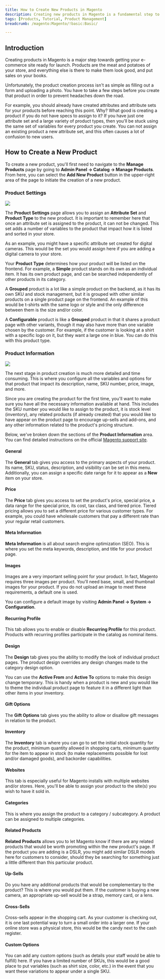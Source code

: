 ```yaml
---
title: How to Create New Products in Magento
description: Creating new products in Magento is a fundamental step to building your online store.
tags: [Products, Tutorial, Product Management]
breadcrumb: /magento:Magento/!basic:Basic/

---
```


Introduction
-----

Creating products in Magento is a major step towards getting your e-commerce site ready for launch. Products are the meat and potatoes of your store, and everything else is there to make them look good, and put sales on your books.

Unfortunately, the product creation process isn't as simple as filling out a form and uploading a photo. You have to take a few steps before you create that product in order to prevent headaches down the road.

For example, you should already have created attributes and attribute sets for your products before reaching this point. Why? What good is creating a product if you do not have specs to assign to it? If you have just one attribute set and a large variety of product types, then you'll be stuck using the same set of variables for every product you create. You can not assign an existing product a new attribute set, and this often causes a lot of confusion to new users.

How to Create a New Product
-----

To create a new product, you'll first need to navigate to the **Manage Products** page by going to **Admin Panel -> Catalog -> Manage Products**. From here, you can select the **Add New Product** button in the upper-right area of the page to initiate the creation of a new product.

### Product Settings

![][products]

The **Product Settings** page allows you to assign an **Attribute Set** and **Product Type** to the new product. It is important to remember here that once an attribute set is assigned to the product, it can not be changed. This set adds a number of variables to the product that impact how it is listed and sorted in your store.

As an example, you might have a specific attribute set created for digital cameras. This would be the set you would assign here if you are adding a digital camera to your store.

Your **Product Type** determines how your product will be listed on the frontend. For example, a **Simple** product stands on its own as an individual item. It has its own product page, and can be searched independently of other products in its category.

A **Grouped** product is a lot like a simple product on the backend, as it has its own SKU and stock management, but it is grouped with other similar products on a single product page on the frontend. An example of this would be t-shirts with the same logo or style and the only difference between them is the size and/or color.

A **Configurable** product is like a **Grouped** product in that it shares a product page with other variants, though it may also have more than one variable chosen by the customer. For example, if the customer is looking at a shirt with a specific logo on it, but they want a large one in blue. You can do this with this product type.

### Product Information

![][products2]

The next stage in product creation is much more detailed and time consuming. This is where you configure all the variables and options for that product that impact its description, name, SKU number, price, image, and more.

Since you are creating the product for the first time, you'll want to make sure you have all the necessary information available at hand. This includes the SKU number you would like to assign to the product, it is stock level (inventory), any related products (if already created) that you would like to have appear on the product page to encourage up-sells and add-ons, and any other information related to the product's pricing structure.

Below, we've broken down the sections of the **Product Information** area. You can find detailed instructions on the official [Magento support site][magento].

#### General

The **General** tab gives you access to the primary aspects of your product. Its name, SKU, status, description, and visibility can be set in this menu. Additionally, you can assign a specific date range for it to appear as a **New** item on your store.

#### Price

The **Price** tab gives you access to set the product's price, special price, a data range for the special price, its cost, tax class, and tiered price. Tiered pricing allows you to set a different price for various customer types. For example, you could have wholesale customers that pay a different rate than your regular retail customers.

#### Meta Information

**Meta Information** is all about search engine optimization (SEO). This is where you set the meta keywords, description, and title for your product page.

#### Images

Images are a very important selling point for your product. In fact, Magento requires three images per product. You'll need base, small, and thumbnail images for your product. If you do not upload an image to meet these requirements, a default one is used.

You can configure a default image by visiting **Admin Panel -> System -> Configuration**.

#### Recurring Profile

This tab allows you to enable or disable **Recurring Profile** for this product. Products with recurring profiles participate in the catalog as nominal items.

#### Design

The **Design** tab gives you the ability to modify the look of individual product pages. The product design overrides any design changes made to the category design option. 

You can use the **Active From** and **Active To** options to make this design change temporary. This is handy when a product is new and you would like to theme the individual product page to feature it in a different light than other items in your inventory. 

#### Gift Options

The **Gift Options** tab gives you the ability to allow or disallow gift messages in relation to the product.

#### Inventory

The **Inventory** tab is where you can go to set the initial stock quantity for the product, minimum quantity allowed in shopping carts, minimum quantity for the item to appear in stock (to make replacements possible for lost and/or damaged goods), and backorder capabilities.

#### Websites

This tab is especially useful for Magento installs with multiple websites and/or stores. Here, you'll be able to assign your product to the site(s) you wish to have it sold in.

#### Categories

This is where you assign the product to a category / subcategory. A product can be assigned to multiple categories.

#### Related Products

**Related Products** allows you to let Magento know if there are any related products that would be worth promoting within the new product's page. If the product you are adding is a DSLR, you might add similar DSLR models here for customers to consider, should they be searching for something just a little different than this particular product.

#### Up-Sells

Do you have any additional products that would be complementary to the product? This is where you would put them. If the customer is buying a new camera, an appropriate up-sell would be a strap, memory card, or a lens.

#### Cross-Sells

Cross-sells appear in the shopping cart. As your customer is checking out, it is one last potential way to turn a small order into a larger one. If your online store was a physical store, this would be the candy next to the cash register.

#### Custom Options

You can add any custom options (such as details your staff would be able to fulfill) here. If you have a limited number of SKUs, this would be a good place to put variables (such as shirt size, color, etc.) in the event that you want these variations to appear under a single SKU.

[products]: assets/products_1.jpeg
[products2]: assets/products_2.jpeg
[magento]: http://www.magentocommerce.com/knowledge-base/entry/tutorial-creating-products